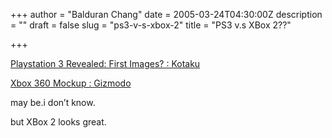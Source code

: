 +++
author = "Balduran Chang"
date = 2005-03-24T04:30:00Z
description = ""
draft = false
slug = "ps3-v-s-xbox-2"
title = "PS3 v.s XBox 2??"

+++


[Playstation 3 Revealed: First Images? : Kotaku](http://www.kotaku.com/gaming/playstation-3/playstation-3-revealed-first-images-036977.php)  
  
[Xbox 360 Mockup : Gizmodo](http://www.gizmodo.com/gadgets/home-entertainment/xbox/xbox-360-mockup-034289.php)  
  
may be.i don’t know.  
  
but XBox 2 looks great.

